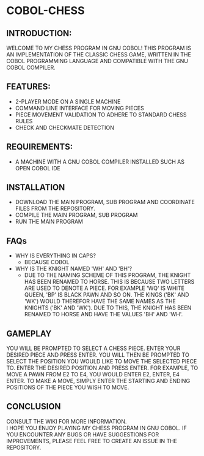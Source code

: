 # COBOL-CHESS
## INTRODUCTION:

WELCOME TO MY CHESS PROGRAM IN GNU COBOL! THIS PROGRAM IS AN IMPLEMENTATION OF THE CLASSIC CHESS GAME, WRITTEN IN THE COBOL PROGRAMMING LANGUAGE AND COMPATIBLE WITH THE GNU COBOL COMPILER.

## FEATURES:
 - 2-PLAYER MODE ON A SINGLE MACHINE
 - COMMAND LINE INTERFACE FOR MOVING PIECES
 - PIECE MOVEMENT VALIDATION TO ADHERE TO STANDARD CHESS RULES
 - CHECK AND CHECKMATE DETECTION

## REQUIREMENTS:
 - A MACHINE WITH A GNU COBOL COMPILER INSTALLED SUCH AS OPEN COBOL IDE
  
## INSTALLATION
 - DOWNLOAD THE MAIN PROGRAM, SUB PROGRAM AND COORDINATE FILES FROM THE REPOSITORY.
 - COMPILE THE MAIN PROGRAM, SUB PROGRAM
 - RUN THE MAIN PROGRAM

## FAQs
- WHY IS EVERYTHING IN CAPS?
  - BECAUSE COBOL
- WHY IS THE KNIGHT NAMED 'WH' AND 'BH'?
  - DUE TO THE NAMING SCHEME OF THIS PROGRAM, THE KNIGHT HAS BEEN RENAMED TO HORSE. THIS IS BECAUSE TWO LETTERS ARE USED TO DENOTE A PIECE. FOR EXAMPLE 'WQ' IS WHITE QUEEN, 'BP' IS BLACK PAWN AND SO ON. THE KINGS ('BK' AND 'WK') WOULD THEREFOR HAVE THE SAME NAMES AS THE KNIGHTS ('BK' AND 'WK'). DUE TO THIS, THE KNIGHT HAS BEEN RENAMED TO HORSE AND HAVE THE VALUES 'BH' AND 'WH'.
  
## GAMEPLAY
YOU WILL BE PROMPTED TO SELECT A CHESS PIECE. ENTER YOUR DESIRED PIECE AND PRESS ENTER. YOU WILL THEN BE PROMPTED TO SELECT THE POSITION YOU WOULD LIKE TO MOVE THE SELECTED PIECE TO. ENTER THE DESIRED POSITION AND PRESS ENTER. FOR EXAMPLE, TO MOVE A PAWN FROM E2 TO E4, YOU WOULD ENTER E2, ENTER, E4 ENTER.
TO MAKE A MOVE, SIMPLY ENTER THE STARTING AND ENDING POSITIONS OF THE PIECE YOU WISH TO MOVE. 

## CONCLUSION
CONSULT THE WIKI FOR MORE INFORMATION.  
I HOPE YOU ENJOY PLAYING MY CHESS PROGRAM IN GNU COBOL. IF YOU ENCOUNTER ANY BUGS OR HAVE SUGGESTIONS FOR IMPROVEMENTS, PLEASE FEEL FREE TO CREATE AN ISSUE IN THE REPOSITORY.
